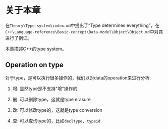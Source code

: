 # 关于本章

在`Theory\Type-system\index.md`中提出了“Type determines everything”，在`C++\Language-reference\Basic-concept\Data-model\Object\Object.md`中对其进行了例证。

本章描述C++的type system。

## Operation on type

对于type，是可以执行很多操作的，我们以对data的operation来进行分析:

1) 增: 显然type是不支持"增"操作的

2) 删: 可以删除type，这就是type erasure

3) 改: 可以修改type的，这就是type conversion

4) 查: 可以查询type的，比如`decltype`、`typeid`


